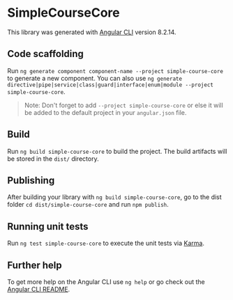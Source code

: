 # SimpleCourseCore

This library was generated with [Angular CLI](https://github.com/angular/angular-cli) version 8.2.14.

## Code scaffolding

Run `ng generate component component-name --project simple-course-core` to generate a new component. You can also use `ng generate directive|pipe|service|class|guard|interface|enum|module --project simple-course-core`.
> Note: Don't forget to add `--project simple-course-core` or else it will be added to the default project in your `angular.json` file. 

## Build

Run `ng build simple-course-core` to build the project. The build artifacts will be stored in the `dist/` directory.

## Publishing

After building your library with `ng build simple-course-core`, go to the dist folder `cd dist/simple-course-core` and run `npm publish`.

## Running unit tests

Run `ng test simple-course-core` to execute the unit tests via [Karma](https://karma-runner.github.io).

## Further help

To get more help on the Angular CLI use `ng help` or go check out the [Angular CLI README](https://github.com/angular/angular-cli/blob/master/README.md).
